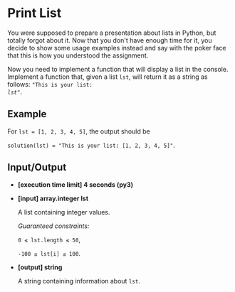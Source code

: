 # Print List

You were supposed to prepare a presentation about lists in Python, but totally forgot about it. Now that you don't have enough time for it, you decide to show some usage examples instead and say with the poker face that this is how you understood the assignment.

Now you need to implement a function that will display a list in the console. Implement a function that, given a list `lst`, will return it as a string as follows: <code>"This is your list: <i>lst</i>"</code>.

## Example

For `lst = [1, 2, 3, 4, 5]`, the output should be

`solution(lst) = "This is your list: [1, 2, 3, 4, 5]"`.

## Input/Output

- **[execution time limit] 4 seconds (py3)**

- **[input] array.integer lst**

	A list containing integer values.

	*Guaranteed constraints:*

	`0 ≤ lst.length ≤ 50`,

	`-100 ≤ lst[i] ≤ 100`.

- **[output] string**

	A string containing information about `lst`.

